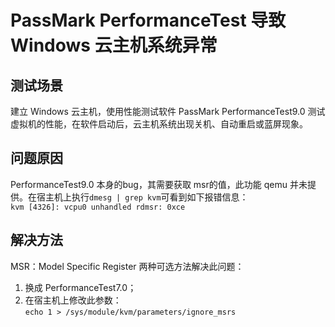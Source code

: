 # PassMark PerformanceTest 导致 Windows 云主机系统异常
## 测试场景
建立 Windows 云主机，使用性能测试软件 PassMark PerformanceTest9.0 测试虚拟机的性能，在软件启动后，云主机系统出现关机、自动重启或蓝屏现象。
## 问题原因
PerformanceTest9.0 本身的bug，其需要获取 msr的值，此功能 qemu  并未提供。在宿主机上执行`dmesg | grep kvm`可看到如下报错信息：  
`kvm [4326]: vcpu0 unhandled rdmsr: 0xce`
## 解决方法
MSR：Model Specific Register
两种可选方法解决此问题：
1. 换成 PerformanceTest7.0；  
2. 在宿主机上修改此参数：  
`echo 1 > /sys/module/kvm/parameters/ignore_msrs`
